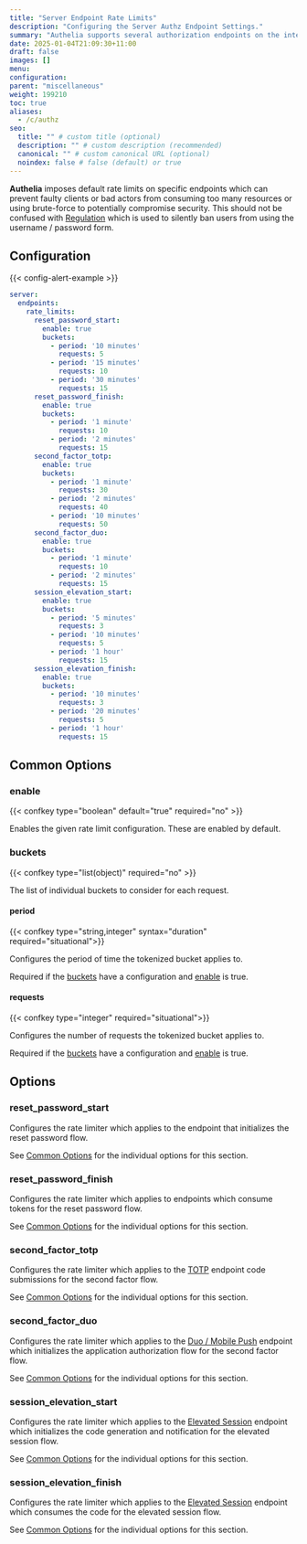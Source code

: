 ```yaml
---
title: "Server Endpoint Rate Limits"
description: "Configuring the Server Authz Endpoint Settings."
summary: "Authelia supports several authorization endpoints on the internal web server. This section describes how to configure and tune them."
date: 2025-01-04T21:09:30+11:00
draft: false
images: []
menu:
configuration:
parent: "miscellaneous"
weight: 199210
toc: true
aliases:
  - /c/authz
seo:
  title: "" # custom title (optional)
  description: "" # custom description (recommended)
  canonical: "" # custom canonical URL (optional)
  noindex: false # false (default) or true
---
```


__Authelia__  imposes default rate limits on specific endpoints which can prevent faulty clients or bad actors from
consuming too many resources or using brute-force to potentially compromise security. This should not be confused with
[Regulation](../security/regulation.md) which is used to silently ban users from using the username / password form.

## Configuration

{{< config-alert-example >}}

```yaml {title=configuration.yml}
server:
  endpoints:
    rate_limits:
      reset_password_start:
        enable: true
        buckets:
          - period: '10 minutes'
            requests: 5
          - period: '15 minutes'
            requests: 10
          - period: '30 minutes'
            requests: 15
      reset_password_finish:
        enable: true
        buckets:
          - period: '1 minute'
            requests: 10
          - period: '2 minutes'
            requests: 15
      second_factor_totp:
        enable: true
        buckets:
          - period: '1 minute'
            requests: 30
          - period: '2 minutes'
            requests: 40
          - period: '10 minutes'
            requests: 50
      second_factor_duo:
        enable: true
        buckets:
          - period: '1 minute'
            requests: 10
          - period: '2 minutes'
            requests: 15
      session_elevation_start:
        enable: true
        buckets:
          - period: '5 minutes'
            requests: 3
          - period: '10 minutes'
            requests: 5
          - period: '1 hour'
            requests: 15
      session_elevation_finish:
        enable: true
        buckets:
          - period: '10 minutes'
            requests: 3
          - period: '20 minutes'
            requests: 5
          - period: '1 hour'
            requests: 15
```

## Common Options

### enable

{{< confkey type="boolean" default="true" required="no" >}}

Enables the given rate limit configuration. These are enabled by default.

### buckets

{{< confkey type="list(object)" required="no" >}}

The list of individual buckets to consider for each request.

#### period

{{< confkey type="string,integer" syntax="duration" required="situational">}}

Configures the period of time the tokenized bucket applies to.

Required if the [buckets](#buckets) have a configuration and [enable](#enable) is true.

#### requests

{{< confkey type="integer" required="situational">}}

Configures the number of requests the tokenized bucket applies to.

Required if the [buckets](#buckets) have a configuration and [enable](#enable) is true.

## Options

### reset_password_start

Configures the rate limiter which applies to the endpoint that initializes the reset password flow.

See [Common Options](#common-options) for the individual options for this section.

### reset_password_finish

Configures the rate limiter which applies to endpoints which consume tokens for the reset password flow.

See [Common Options](#common-options) for the individual options for this section.

### second_factor_totp

Configures the rate limiter which applies to the [TOTP](../second-factor/time-based-one-time-password.md) endpoint code
submissions for the second factor flow.

See [Common Options](#common-options) for the individual options for this section.

### second_factor_duo

Configures the rate limiter which applies to the [Duo / Mobile Push](../second-factor/duo.md) endpoint which initializes
the application authorization flow for the second factor flow.

See [Common Options](#common-options) for the individual options for this section.

### session_elevation_start

Configures the rate limiter which applies to the [Elevated Session](../identity-validation/elevated-session.md) endpoint
which initializes the code generation and notification for the elevated session flow.

See [Common Options](#common-options) for the individual options for this section.

### session_elevation_finish

Configures the rate limiter which applies to the [Elevated Session](../identity-validation/elevated-session.md) endpoint
which consumes the code for the elevated session flow.

See [Common Options](#common-options) for the individual options for this section.
